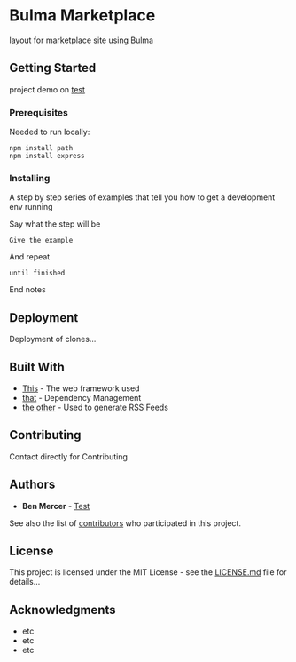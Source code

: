 # Bulma Marketplace
layout for marketplace site using Bulma

## Getting Started

project demo on [test](http://www.google.com/)

### Prerequisites

Needed to run locally:

```
npm install path
npm install express
```

### Installing

A step by step series of examples that tell you how to get a development env running

Say what the step will be

```
Give the example
```

And repeat

```
until finished
```

End notes

## Deployment

Deployment of clones...

## Built With

* [This](https://www.google.com) - The web framework used
* [that](https://www.google.com) - Dependency Management
* [the other](https://www.google.com) - Used to generate RSS Feeds

## Contributing

Contact directly for Contributing

## Authors

* **Ben Mercer** - [Test](https://github.com/)

See also the list of [contributors](https://github.com/your/project/contributors) who participated in this project.

## License

This project is licensed under the MIT License - see the [LICENSE.md](LICENSE.md) file for details...

## Acknowledgments

* etc
* etc
* etc
